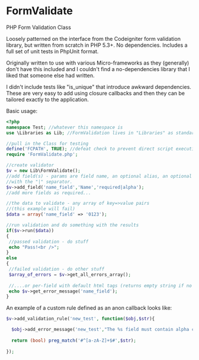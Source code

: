FormValidate
============

PHP Form Validation Class


Loosely patterned on the interface from the Codeigniter form validation library, but written from scratch in PHP 5.3+. No dependencies. Includes a full set of unit tests in PhpUnit format.

Originally written to use with various Micro-frameworks as they (generally) don't have this included and I couldn't find a no-dependencies library that I liked that someone else had written.

I didn't include tests like "is_unique" that introduce awkward dependencies. These are very easy to add using closure callbacks and then they can be tailored exactly to the application.

Basic usage:
```php
<?php
namespace Test; //whatever this namespace is
use \Libraries as Lib; //FormValidation lives in "Libraries" as standard

//pull in the Class for testing
define('FCPATH', TRUE); //defeat check to prevent direct script execution
require 'FormValidate.php';

//create validator
$v = new Lib\FormValidate();
//add field(s) - params are field name, an optional alias, an optional list of rules
//with the "|" separator.
$v->add_field('name_field','Name','required|alpha');
//add more fields as required...

//the data to validate - any array of key=>value pairs
//(this example will fail)
$data = array('name_field' => '0123');

//run validation and do something with the results
if($v->run($data))
{
 //passed validation - do stuff
 echo "Pass!<br />";
}
else
{
 //failed validation - do other stuff
 $array_of_errors = $v->get_all_errors_array();
 
 //....or per-field with default html tags (returns empty string if no error)
 echo $v->get_error_message('name_field');
}

```

An example of a custom rule defined as an anon callback looks like:
```php
$v->add_validation_rule('new_test', function($obj,$str){

  $obj->add_error_message('new_test',"The %s field must contain alpha characters only.");
   
  return (bool) preg_match('#^[a-zA-Z]+$#',$str);
  
}); 

```
